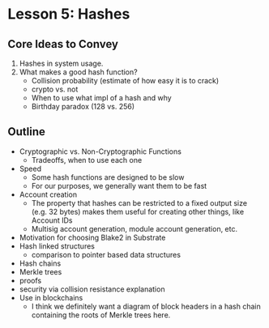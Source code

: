 # Lesson 5: Hashes

## Core Ideas to Convey

1. Hashes in system usage.
2. What makes a good hash function?
   - Collision probability (estimate of how easy it is to crack)
   - crypto vs. not
   - When to use what impl of a hash and why
   - Birthday paradox (128 vs. 256)

## Outline

- Cryptographic vs. Non-Cryptographic Functions
	- Tradeoffs, when to use each one
- Speed
	- Some hash functions are designed to be slow
	- For our purposes, we generally want them to be fast
- Account creation
	- The property that hashes can be restricted to a fixed output size (e.g. 32 bytes) makes them useful for creating other things, like Account IDs
	- Multisig account generation, module account generation, etc.
- Motivation for choosing Blake2 in Substrate
- Hash linked structures
	- comparison to pointer based data structures
- Hash chains 
- Merkle trees
- proofs
- security via collision resistance explanation
- Use in blockchains
	- I think we definitely want a diagram of block headers in a hash chain containing the roots of Merkle trees here.
